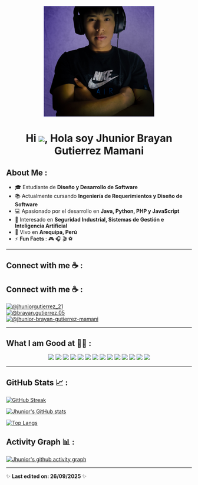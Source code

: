 <div align="center" width="50">
    <img alt="Jhunior" src="./assets/Jhunior.png" width="300"/>
</div>

<h1 align="center">Hi <img src="https://media.giphy.com/media/hvRJCLFzcasrR4ia7z/giphy.gif" width="35">, Hola soy Jhunior Brayan Gutierrez Mamani</h1>



## About Me :

- 🎓 Estudiante de **Diseño y Desarrollo de Software**  
- 📚 Actualmente cursando **Ingeniería de Requerimientos y Diseño de Software**  
- 💻 Apasionado por el desarrollo en **Java, Python, PHP y JavaScript**  
- 🌱 Interesado en **Seguridad Industrial, Sistemas de Gestión e Inteligencia Artificial**  
- 🏡 Vivo en **Arequipa, Perú**  
- ⚡ **Fun Facts** : 🎮 🎧 🎬 ⚽

---

## Connect with me ☕ :

## Connect with me ☕ :

[![@jhuniorgutierrez_21](https://img.icons8.com/fluency/48/000000/instagram-new.png "@jhuniorgutierrez_21")](https://www.instagram.com/jhuniorgutierrez_21/)  
[![@brayan.gutierrez.05](https://img.icons8.com/fluency/48/000000/facebook.png "@brayan.gutierrez.05")](https://www.facebook.com/brayan.gutierrez.05?locale=es_LA)  
[![@jhunior-brayan-gutierrez-mamani](https://img.icons8.com/fluency/48/000000/linkedin.png "@jhunior-brayan-gutierrez-mamani")](https://www.linkedin.com/in/jhunior-brayan-gutierrez-mamani/)


---

## What I am Good at 🧑‍💻 :

<p align="center">
  <img src="https://img.icons8.com/color/48/000000/html-5--v1.png"/>
  <img src="https://img.icons8.com/color/48/000000/css3.png"/>
  <img src="https://img.icons8.com/color/48/000000/javascript--v1.png"/>
  <img src="https://img.icons8.com/color/48/000000/java-coffee-cup-logo--v1.png"/>
  <img src="https://img.icons8.com/officel/48/000000/php-logo.png"/>
  <img src="https://img.icons8.com/color/48/000000/python--v1.png"/>
  <img src="https://img.icons8.com/fluency/48/laravel.png"/> 
  <img src="https://img.icons8.com/color/48/000000/django.png"/>
  <img src="https://img.icons8.com/plasticine/48/react.png"/>
  <img src="https://img.icons8.com/color/48/000000/nodejs.png"/>
  <img src="https://img.icons8.com/color/48/000000/mysql-logo.png"/>
  <img src="https://img.icons8.com/color/48/000000/mongodb.png"/>
  <img src="https://img.icons8.com/color/48/000000/firebase.png"/>
  <img src="https://img.icons8.com/color/48/000000/kotlin.png"/>

</p>


---



## GitHub Stats 📈 :

[![GitHub Streak](https://github-readme-streak-stats.herokuapp.com?user=JhuniorBrayan123&theme=algolia&date_format=M%20j%5B%2C%20Y%5D)](https://git.io/streak-stats)  

[![Jhunior's GitHub stats](https://github-readme-stats.vercel.app/api?username=JhuniorBrayan123&theme=algolia)](https://github.com/anuraghazra/github-readme-stats)  

[![Top Langs](https://github-readme-stats.vercel.app/api/top-langs/?username=JhuniorBrayan123&theme=algolia)](https://github.com/anuraghazra/github-readme-stats)

## Activity Graph 📊 :

[![Jhunior's github activity graph](https://github-readme-activity-graph.vercel.app/graph?username=JhuniorBrayan123&bg_color=000&color=fff&line=00E676&point=fff&hide_border=true)](https://github.com/ashutosh00710/github-readme-activity-graph)

---

✨ **Last edited on: 26/09/2025** ✨

